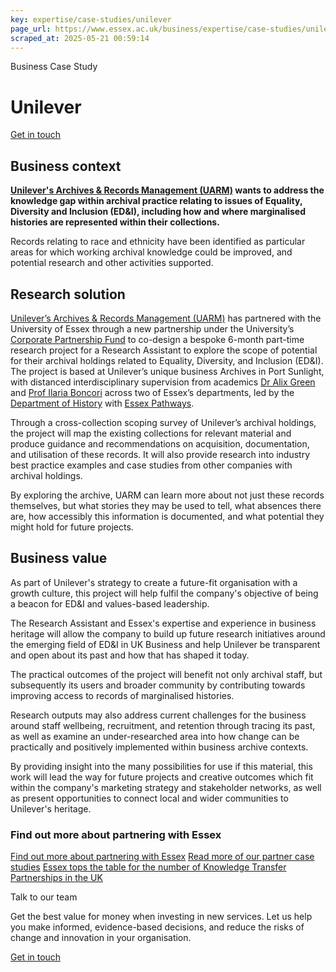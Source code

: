 ```yaml
---
key: expertise/case-studies/unilever
page_url: https://www.essex.ac.uk/business/expertise/case-studies/unilever
scraped_at: 2025-05-21 00:59:14
---
```


Business Case Study

# Unilever

[Get in touch](https://www.essex.ac.uk/forms/sign-up-to-hear-more-from-business-at-essex)

## Business context

**[Unilever's Archives & Records Management (UARM)](https://www.archives-unilever.com/) wants to address the knowledge gap within archival practice relating to issues of Equality, Diversity and Inclusion (ED&I), including how and where marginalised histories are represented within their collections.**

Records relating to race and ethnicity have been identified as particular areas for which working archival knowledge could be improved, and potential research and other activities supported.

## Research solution

[Unilever’s Archives & Records Management (UARM)](https://www.archives-unilever.com/) has partnered with the University of Essex through a new partnership under the University’s [Corporate Partnership Fund](https://www.essex.ac.uk/business/expertise/funding-opportunities) to co-d­­esign a bespoke 6-month part-time research project for a Research Assistant to explore the scope of potential for their archival holdings related to Equality, Diversity, and Inclusion (ED&I). The project is based at Unilever’s unique business Archives in Port Sunlight, with distanced interdisciplinary supervision from academics [Dr Alix Green](https://www.essex.ac.uk/people/GREEN12727/alix-green) and [Prof Ilaria Boncori](https://www.essex.ac.uk/sitecore/service/notfound.aspx?item=web%3a%7b577382AA-5DBD-436E-9B22-D4F078F80AB9%7d%40en) across two of Essex’s departments, led by the [Department of History](https://www.essex.ac.uk/sitecore/service/notfound.aspx?item=web%3a%7b46B72530-B144-4E9B-A040-03C50A570DA1%7d%40en) with [Essex Pathways](https://www.essex.ac.uk/departments/essex-pathways).

Through a cross-collection scoping survey of Unilever’s archival holdings, the project will map the existing collections for relevant material and produce guidance and recommendations on acquisition, documentation, and utilisation of these records. It will also provide research into industry best practice examples and case studies from other companies with archival holdings.

By exploring the archive, UARM can learn more about not just these records themselves, but what stories they may be used to tell, what absences there are, how accessibly this information is documented, and what potential they might hold for future projects.

## Business value

As part of Unilever's strategy to create a future-fit organisation with a growth culture, this project will help fulfil the company's objective of being a beacon for ED&I and values-based leadership.

The Research Assistant and Essex's expertise and experience in business heritage will allow the company to build up future research initiatives around the emerging field of ED&I in UK Business and help Unilever be transparent and open about its past and how that has shaped it today.

The practical outcomes of the project will benefit not only archival staff, but subsequently its users and broader community by contributing towards improving access to records of marginalised histories.

Research outputs may also address current challenges for the business around staff wellbeing, recruitment, and retention through tracing its past, as well as examine an under-researched area into how change can be practically and positively implemented within business archive contexts.

By providing insight into the many possibilities for use if this material, this work will lead the way for future projects and creative outcomes which fit within the company's marketing strategy and stakeholder networks, as well as present opportunities to connect local and wider communities to Unilever's heritage.

### Find out more about partnering with Essex

[Find out more about partnering with Essex](https://www.essex.ac.uk/business/expertise)
[Read more of our partner case studies](https://www.essex.ac.uk/business/expertise/case-studies)
[Essex tops the table for the number of Knowledge Transfer Partnerships in the UK](https://www.essex.ac.uk/news/2021/10/25/essex-tops-the-table-for-ktps)

Talk to our team

Get the best value for money when investing in new services. Let us help you make informed, evidence-based decisions, and reduce the risks of change and innovation in your organisation.

[Get in touch](https://www.essex.ac.uk/forms/sign-up-to-hear-more-from-business-at-essex)